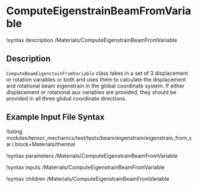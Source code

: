 # ComputeEigenstrainBeamFromVariable

!syntax description /Materials/ComputeEigenstrainBeamFromVariable

## Description
`ComputeBeamEigenstainFromVariable` class takes in a set of 3 displacement or rotation variables or both and uses them to calculate the displacement and rotational beam eigenstrain in the global coordinate system. If either displacement or rotational aux variables are provided, they should be provided in all three global coordinate directions.

## Example Input File Syntax
!listing modules/tensor_mechanics/test/tests/beam/eigenstrain/eigenstrain_from_var.i block=Materials/thermal

!syntax parameters /Materials/ComputeEigenstrainBeamFromVariable

!syntax inputs /Materials/ComputeEigenstrainBeamFromVariable

!syntax children /Materials/ComputeEigenstrainBeamFromVariable
